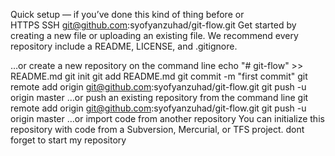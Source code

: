 Quick setup — if you’ve done this kind of thing before
or	
HTTPS
SSH
git@github.com:syofyanzuhad/git-flow.git
Get started by creating a new file or uploading an existing file. We recommend every repository include a README, LICENSE, and .gitignore.

…or create a new repository on the command line
echo "# git-flow" >> README.md
git init
git add README.md
git commit -m "first commit"
git remote add origin git@github.com:syofyanzuhad/git-flow.git
git push -u origin master
…or push an existing repository from the command line
git remote add origin git@github.com:syofyanzuhad/git-flow.git
git push -u origin master
…or import code from another repository
You can initialize this repository with code from a Subversion, Mercurial, or TFS project.
dont forget to start my repository


